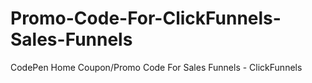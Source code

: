 # Promo-Code-For-ClickFunnels-Sales-Funnels
CodePen Home Coupon/Promo Code For Sales Funnels - ClickFunnels
